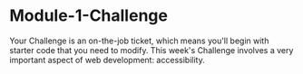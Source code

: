# Module-1-Challenge
Your Challenge is an on-the-job ticket, which means you'll begin with starter code that you need to modify. This week's Challenge involves a very important aspect of web development: accessibility.
